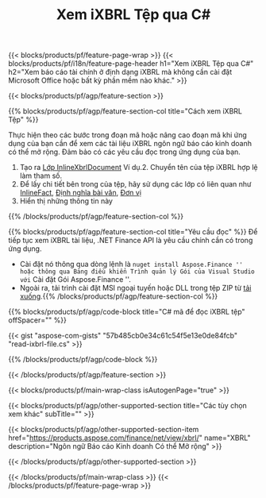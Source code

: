 ﻿---
title: Xem iXBRL Tệp qua C#
description: Mã mẫu để xem tệp iXBRL. Sử dụng mã mẫu API để xem hàng loạt iXBRL tệp trong các ứng dụng dựa trên .NET. 
url: /vi/net/view/ixbrl/
family: finance
platformtag: net
feature: view
informat: iXBRL
outformat: 
otherformats: 
---
{{< blocks/products/pf/feature-page-wrap >}}
{{< blocks/products/pf/i18n/feature-page-header h1="Xem iXBRL Tệp qua C#" h2="Xem báo cáo tài chính ở định dạng iXBRL mà không cần cài đặt Microsoft Office hoặc bất kỳ phần mềm nào khác." >}}

{{< blocks/products/pf/agp/feature-section >}}

{{% blocks/products/pf/agp/feature-section-col title="Cách xem iXBRL Tệp" %}}

Thực hiện theo các bước trong đoạn mã hoặc nâng cao đoạn mã khi ứng dụng của bạn cần để xem các tài liệu iXBRL ngôn ngữ báo cáo kinh doanh có thể mở rộng. Đảm bảo có các yêu cầu đọc trong ứng dụng của bạn.

1. Tạo ra [Lớp InlineXbrlDocument](https://apireference.aspose.com/finance/net/aspose.finance.xbrl.inline/inlinexbrldocument) Ví dụ.2. Chuyển tên của tệp iXBRL hợp lệ làm tham số.
3. Để lấy chi tiết bên trong của tệp, hãy sử dụng các lớp có liên quan như [InlineFact](https://apireference.aspose.com/finance/net/aspose.finance.xbrl.inline/inlinefact), [Định nghĩa bài văn](https://apireference.aspose.com/finance/net/aspose.finance.xbrl/context), [Đơn vị](https://apireference.aspose.com/finance/net/aspose.finance.xbrl/unit) 
4. Hiển thị những thông tin này

{{% /blocks/products/pf/agp/feature-section-col %}}

{{% blocks/products/pf/agp/feature-section-col title="Yêu cầu đọc" %}}
Để tiếp tục xem iXBRL tài liệu, .NET Finance API là yêu cầu chính cần có trong ứng dụng. 
- Cài đặt nó thông qua dòng lệnh là `` nuget install Aspose.Finance '' hoặc thông qua Bảng điều khiển Trình quản lý Gói của Visual Studio với `` Cài đặt Gói Aspose.Finance ''.
- Ngoài ra, tải trình cài đặt MSI ngoại tuyến hoặc DLL trong tệp ZIP từ [tải xuống](https://downloads.aspose.com/finance/net).{{% /blocks/products/pf/agp/feature-section-col %}}

{{% blocks/products/pf/agp/code-block title="C# mã để đọc iXBRL tệp" offSpacer="" %}}

{{< gist "aspose-com-gists" "57b485cb0e34c61c54f5e13e0de84fcb" "read-ixbrl-file.cs" >}}

{{% /blocks/products/pf/agp/code-block %}}

{{< /blocks/products/pf/agp/feature-section >}}

{{< blocks/products/pf/main-wrap-class isAutogenPage="true" >}}

{{< blocks/products/pf/agp/other-supported-section title="Các tùy chọn xem khác" subTitle="" >}}

{{< blocks/products/pf/agp/other-supported-section-item href="https://products.aspose.com/finance/net/view/xbrl/" name="XBRL" description="Ngôn ngữ Báo cáo Kinh doanh Có thể Mở rộng" >}}

{{< /blocks/products/pf/agp/other-supported-section >}}

{{< /blocks/products/pf/main-wrap-class >}}
{{< /blocks/products/pf/feature-page-wrap >}}